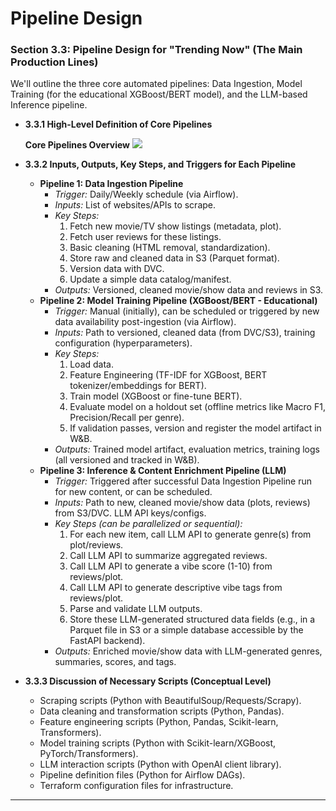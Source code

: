 # Pipeline Design

### Section 3.3: Pipeline Design for "Trending Now" (The Main Production Lines)

We'll outline the three core automated pipelines: Data Ingestion, Model Training (for the educational XGBoost/BERT model), and the LLM-based Inference pipeline.

*   **3.3.1 High-Level Definition of Core Pipelines**

    **Core Pipelines Overview**
    <img src="../../_static/mlops/problem_framing/pipelines.svg"/>

*   **3.3.2 Inputs, Outputs, Key Steps, and Triggers for Each Pipeline**

    *   **Pipeline 1: Data Ingestion Pipeline**
        *   *Trigger:* Daily/Weekly schedule (via Airflow).
        *   *Inputs:* List of websites/APIs to scrape.
        *   *Key Steps:*
            1.  Fetch new movie/TV show listings (metadata, plot).
            2.  Fetch user reviews for these listings.
            3.  Basic cleaning (HTML removal, standardization).
            4.  Store raw and cleaned data in S3 (Parquet format).
            5.  Version data with DVC.
            6.  Update a simple data catalog/manifest.
        *   *Outputs:* Versioned, cleaned movie/show data and reviews in S3.
    *   **Pipeline 2: Model Training Pipeline (XGBoost/BERT - Educational)**
        *   *Trigger:* Manual (initially), can be scheduled or triggered by new data availability post-ingestion (via Airflow).
        *   *Inputs:* Path to versioned, cleaned data (from DVC/S3), training configuration (hyperparameters).
        *   *Key Steps:*
            1.  Load data.
            2.  Feature Engineering (TF-IDF for XGBoost, BERT tokenizer/embeddings for BERT).
            3.  Train model (XGBoost or fine-tune BERT).
            4.  Evaluate model on a holdout set (offline metrics like Macro F1, Precision/Recall per genre).
            5.  If validation passes, version and register the model artifact in W&B.
        *   *Outputs:* Trained model artifact, evaluation metrics, training logs (all versioned and tracked in W&B).
    *   **Pipeline 3: Inference & Content Enrichment Pipeline (LLM)**
        *   *Trigger:* Triggered after successful Data Ingestion Pipeline run for new content, or can be scheduled.
        *   *Inputs:* Path to new, cleaned movie/show data (plots, reviews) from S3/DVC. LLM API keys/configs.
        *   *Key Steps (can be parallelized or sequential):*
            1.  For each new item, call LLM API to generate genre(s) from plot/reviews.
            2.  Call LLM API to summarize aggregated reviews.
            3.  Call LLM API to generate a vibe score (1-10) from reviews/plot.
            4.  Call LLM API to generate descriptive vibe tags from reviews/plot.
            5.  Parse and validate LLM outputs.
            6.  Store these LLM-generated structured data fields (e.g., in a Parquet file in S3 or a simple database accessible by the FastAPI backend).
        *   *Outputs:* Enriched movie/show data with LLM-generated genres, summaries, scores, and tags.

*   **3.3.3 Discussion of Necessary Scripts (Conceptual Level)**
    *   Scraping scripts (Python with BeautifulSoup/Requests/Scrapy).
    *   Data cleaning and transformation scripts (Python, Pandas).
    *   Feature engineering scripts (Python, Pandas, Scikit-learn, Transformers).
    *   Model training scripts (Python with Scikit-learn/XGBoost, PyTorch/Transformers).
    *   LLM interaction scripts (Python with OpenAI client library).
    *   Pipeline definition files (Python for Airflow DAGs).
    *   Terraform configuration files for infrastructure.

---
